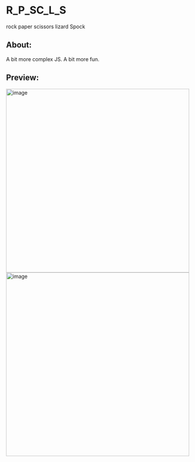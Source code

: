 # R_P_SC_L_S
rock paper scissors lizard Spock

## About:
A bit more complex JS. A bit more fun.

## Preview:
<img width="500" alt="image" src="https://user-images.githubusercontent.com/116308322/216345503-68d07438-6976-4d61-b171-f968b6dda02f.png">
<img width="500" alt="image" src="https://user-images.githubusercontent.com/116308322/216345627-b8ef6750-3d31-4e57-a741-34df7945d5c1.png">
